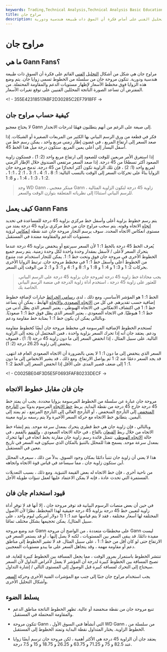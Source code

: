 ```yaml
---
keywords: Trading,Technical Analysis,Technical Analysis Basic Education
title: مراوح جان
description: مراوح جان هي شكل من أشكال التحليل الفني على أساس فكرة أن السوق ذات طبيعة هندسية ودورية.
---
```


# مراوح جان
## ما هي Gann Fans؟

مراوح جان هي شكل من أشكال [التحليل](/technicalanalysis) [الفني](/technicalanalysis) القائم على فكرة أن السوق ذات طبيعة هندسية ودورية. تتكون مروحة جان من سلسلة من الخطوط تسمى زوايا جان. يتم وضع هذه الزوايا فوق مخطط الأسعار لإظهار مستويات الدعم والمقاومة المحتملة. من المفترض أن تساعد الصورة الناتجة المحللين الفنيين على توقع تغيرات الأسعار.

<! - 355E42318517ABF2D30285C2EF7918FF ->

## كيفية حساب مراوح جان

لا يحتاج معجبو Gann إلى صيغة على الرغم من أنهم يتطلبون فهمًا لدرجات الانحدار.

فكر في قطعة من ورق الرسم البياني بها الكثير من المربعات الصغيرة أو الشبكات. إذا صعد السعر إلى ارتفاع المربع ، في غضون إطار زمني مربع واحد ، يمكن رسم خط من أسفل اليسار إلى أعلى يمين المربع. ستكون درجة ميل هذا الخط 45.

إذا استغرق الأمر مربعين للوقت للصعود إلى ارتفاع مربع واحد (2: 1) ، فستكون زاوية الصعود أكثر تسطحًا من 45 درجة. إذا صعد السعر مرتفعي الصندوق خلال الإطار الزمني لمربع واحد (1: 2) ، فإن تلك الزاوية تكون أكثر انحدارًا من 45 درجة. تدمج مروحة جان الزوايا بناءً على تحركات السعر إلى الوقت بالنسب التالية: 1: 8 ، 1: 4 ، 1: 3 ، 1: 2 ، 1: 1 ، 2: 1 ، 3: 1 ، 4: 1 ، و 8: 1.

> وجد WD Gann ، مبتكر معجبي Gann ، زاوية 45 درجة لتكون الزاوية المثالية للرسم البياني استنادًا إلى نظرياته المتعلقة بتوازن الوقت والسعر.

>

## كيف يعمل Gann Fans

يتم رسم خطوط بزاوية أعلى وأسفل خط مركزي بزاوية 45 درجة للمساعدة في تحديد [اتجاه](/trend) الاتجاه وقوته. يتم سحب مراوح جان من خط مركزي بزاوية 45 درجة يمتد من مستوى انعكاس الاتجاه المحدد. سوف يرسم التجار مروحة جان عند نقطة [انعكاس](/reversal) لرؤية مستويات الدعم والمقاومة ممتدة في المستقبل.

يُعرف الخط 45 درجة بالخط 1: 1 لأن السعر سيرتفع أو ينخفض بزاوية 45 درجة عندما يتحرك السعر لأعلى / لأسفل بمقدار وحدة واحدة لكل وحدة زمنية. يتم رسم جميع الخطوط الأخرى في مروحة جان فوق وتحت خط 1: 1. يمكن للتجار استخدام عدد متنوع من الخطوط أعلى وأسفل خط 1: 1 في مخطط مروحة جان. ترتبط الزوايا الأخرى بحركات 2: 1 و 3: 1 و 4: 1 و 8: 1 و 1: 8 و 1: 4 و 1: 3 و 1: 2 من الوقت إلى السعر.

> يجب محاذاة خط زاوية 45 درجة لمروحة جان بزاوية 45 درجة على الرسم البياني. للعثور على زاوية 45 درجة ، استخدم أداة زاوية الدرجة في منصة الرسم البياني الخاصة بك.

>

الخط 1: 1 هو المؤشر الأساسي. ومع ذلك ، لدى [رسامي الخرائط](/chartist) خيارات لإضافة خطوط إضافية حسب تقديرهم. في كل من [الاتجاه الصعودي والاتجاه](/uptrend) الهابط ، يمكن أن يساعد خط 1: 1 في اكتشاف الانعكاس. في الاتجاه الهبوطي ، يعتبر السعر الذي يظل أدنى من خط 1: 1 هبوطيًا. في الاتجاه الصعودي ، يعتبر السعر الذي يظل فوق خط 1: 1 صعوديًا. وبالتالي يمكن أن يكون خط 1: 1 بمثابة خط مقاومة ودعم.

تُستخدم الخطوط الإضافية المرسومة في مخطط مروحة جان أيضًا كخطوط مقاومة ودعم. يعتقد جان أنه إذا تحرك السعر بزاوية واحدة ، فمن المحتمل أن يتجه إلى الزاوية التالية. على سبيل المثال ، إذا انخفض السعر إلى ما دون زاوية 45 درجة (1: 1) ، فسوف ينخفض إلى زاوية 26.25 درجة (2: 1).

السعر الذي ينخفض إلى ما دون 1: 1 لا يعني بالضرورة أن الاتجاه الصعودي العام قد انتهى. قد يجد السعر دعمًا عند 2: 1 ثم يواصل الارتفاع. ومع ذلك ، قد يشير الانخفاض إلى ما دون 1: 1 إلى ضعف قصير المدى على الأقل إذا انخفض السعر إلى الخط 2: 1.

<! - C0025BE04F3D5E5F0693FAF80233DECF ->

## جان فان مقابل خطوط الاتجاه

مروحة جان عبارة عن سلسلة من الخطوط المرسومة بزوايا محددة. يجب أن يمتد خط 45 درجة خارج 45 درجة من نقطة البداية. يربط [خط الاتجاه](/trendline) المرسوم يدويًا بين [التأرجح المنخفض](/swinglow) إلى التأرجح المنخفض ، أو التأرجح العالي إلى التأرجح المرتفع ، ثم يمتد إلى اليمين. يتطابق خط الاتجاه مع حركة السعر الأخيرة ولا يتم رسمه بزاوية معينة.

وبالتالي ، فإن زاوية جان هي خط قطري يتحرك بمعدل سرعة موحد. يتم إنشاء خط الاتجاه من خلال ربط [القيعان](/bottom) بالقاع ، في حالة الاتجاه الصعودي ، [والقمم](/atop) بالقمم ، في حالة [الاتجاه الهبوطي](/downtrend). تتمثل فائدة رسم زاوية جان مقارنة بخط اتجاه في أنها تتحرك بمعدل سرعة موحد. يسمح هذا للمحلل بالتنبؤ بالمكان الذي سيكون فيه السعر في تاريخ معين في المستقبل.

هذا لا يعني أن زاوية جان تتنبأ دائمًا بمكان وجود السوق. بدلاً من ذلك ، سيعرف المحلل أين ستكون زاوية جان ، مما سيساعد في قياس قوة الاتجاه واتجاهه.

من ناحية أخرى ، فإن خط الاتجاه له بعض القيمة التنبؤية. ومع ذلك ، بسبب التعديلات المستمرة التي تحدث عادة ، فإنه لا يمكن الاعتماد عليها لعمل تنبؤات طويلة الأجل.

## قيود استخدام جان فان

في حين أن بعض منصات الرسوم البيانية قد توفر مروحة جان ، إلا أنها قد لا توفر أداة زاوية لتعيين خط 45 درجة بزاوية 45 درجة حقيقية لهذا المخطط. نظرًا لأن الأصول المختلفة لها أسعار مختلفة ، فقد لا يتم قياسها عند 1: 1 (1 دولار أمريكي ليوم واحد ، على سبيل المثال). يمكن تحجيمها بشكل مختلف تمامًا.

عند وضع مروحة Gann على مخططات متعددة ، من الواضح أن مروحة Gann ليست مفيدة دائمًا. قد يبقى السعر بين المستويات ، لكنه لا يصل إليها ، أو قد يستمر السعر في الارتفاع حتى لو كان أقل من خط 1: 1 ، على سبيل المثال. قد لا تشير الخطوط إلى مناطق دعم أو مقاومة مهمة ، وقد يتجاهل السعر على ما يبدو مستويات المعجبين.

تنتشر الخطوط باستمرار بمرور الوقت ، مما يجعل المسافة بين الخطوط كبيرة للغاية. قد تصبح المسافة بين الخطوط كبيرة لدرجة أن المؤشر لا يعمل لأغراض التداول لأن السعر سيحتاج إلى التحرك لمسافة كبيرة قبل الوصول إلى المستوى التالي / إشارة التداول.

يجب استخدام مراوح جان جنبًا إلى جنب مع المؤشرات الفنية الأخرى وحركة [السعر](/price-action) وأشكال التحليل الأخرى.

## يسلط الضوء

- تنبع مروحة جان من نقطة منخفضة أو عالية. تظهر الخطوط الناتجة مناطق الدعم والمقاومة المحتملة في المستقبل.

- تتكون مروحة Gann ، التي أنشأها فني السوق الأول WD Gann ، من سلسلة من الخطوط الزاوية. يختار المتداول نقطة البداية وتمتد الخطوط إلى المستقبل.

- يعتقد جان أن الزاوية 45 درجة هي الأكثر أهمية ، لكن مروحة جان ترسم أيضًا زوايا عند 82.5 و 75 و 71.25 و 63.75 و 26.25 و 18.75 و 15 و 7.5 درجة.

